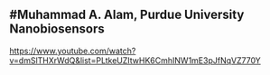 #Muhammad A. Alam, Purdue University
Nanobiosensors
--------------
https://www.youtube.com/watch?v=dmSlTHXrWdQ&list=PLtkeUZItwHK6CmhINW1mE3pJfNqVZ770Y

